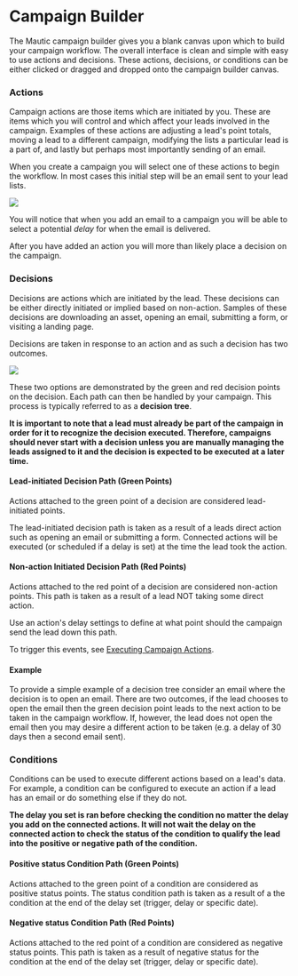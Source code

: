 # Campaign Builder

The Mautic campaign builder gives you a blank canvas upon which to build your campaign workflow. The overall interface is clean and simple with easy to use actions and decisions. These actions, decisions, or conditions can be either clicked or dragged and dropped onto the campaign builder canvas.

### Actions

Campaign actions are those items which are initiated by you. These are items which you will control and which affect your leads involved in the campaign. Examples of these actions are adjusting a lead's point totals, moving a lead to a different campaign, modifying the lists a particular lead is a part of, and lastly but perhaps most importantly sending of an email.

When you create a campaign you will select one of these actions to begin the workflow. In most cases this initial step will be an email sent to your lead lists.

![](http://drop.dbh.li/image/2932301v1X1V/Image%202014-11-21%20at%204.04.12%20PM.png)

You will notice that when you add an email to a campaign you will be able to select a potential *delay* for when the email is delivered.

After you have added an action you will more than likely place a decision on the campaign.

### Decisions

Decisions are actions which are initiated by the lead. These decisions can be either directly initiated or implied based on non-action. Samples of these decisions are downloading an asset, opening an email, submitting a form, or visiting a landing page.

Decisions are taken in response to an action and as such a decision has two outcomes.

![](http://drop.dbh.li/image/1h3106221l1F/Image%202014-11-21%20at%204.07.35%20PM.png)

These two options are demonstrated by the green and red decision points on the decision.  Each path can then be handled by your campaign. This process is typically referred to as a **decision tree**.

__It is important to note that a lead must already be part of the campaign in order for it to recognize the decision executed. Therefore, campaigns should never start with a decision unless you are manually managing the leads assigned to it and the decision is expected to be executed at a later time.__ 

#### Lead-initiated Decision Path (Green Points)

Actions attached to the green point of a decision are considered lead-initiated points.

The lead-initiated decision path is taken as a result of a leads direct action such as opening an email or submitting a form. Connected actions will be executed (or scheduled if a delay is set) at the time the lead took the action. 

#### Non-action Initiated Decision Path (Red Points)

Actions attached to the red point of a decision are considered non-action points. This path is taken as a result of a lead NOT taking some direct action.

Use an action's delay settings to define at what point should the campaign send the lead down this path.

To trigger this events, see [Executing Campaign Actions](https://www.mautic.org/docs/campaigns/manage_campaigns.html#executing-campaign-actions).

#### Example

To provide a simple example of a decision tree consider an email where the decision is to open an email. There are two outcomes, if the lead chooses to open the email then the green decision point leads to the next action to be taken in the campaign workflow. If, however, the lead does not open the email then you may desire a different action to be taken (e.g. a delay of 30 days then a second email sent).


### Conditions

Conditions can be used to execute different actions based on a lead's data.  For example, a condition can be configured to execute an action if a lead has an email or do something else if they do not.

__The delay you set is ran before checking the condition no matter the delay you add on the connected actions. It will not wait the delay on the connected action to check the status of the condition to qualify the lead into the positive or negative path of the condition.__


#### Positive status Condition Path (Green Points)

Actions attached to the green point of a condition are considered as positive status points.
The status condition path is taken as a result of a the condition at the end of the delay set (trigger, delay or specific date).

#### Negative status Condition Path (Red Points)

Actions attached to the red point of a condition are considered as negative status points. This path is taken as a result of negative status for the condition at the end of the delay set (trigger, delay or specific date).
